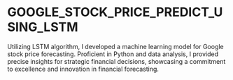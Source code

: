 # GOOGLE_STOCK_PRICE_PREDICT_USING_LSTM
Utilizing LSTM algorithm, I developed a machine learning model for Google stock price forecasting. Proficient in Python and data analysis, I provided precise insights for strategic financial decisions, showcasing a commitment to excellence and innovation in financial forecasting.
